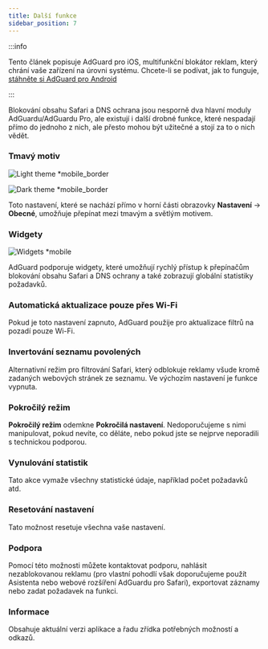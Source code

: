 ```yaml
---
title: Další funkce
sidebar_position: 7
---
```


:::info

Tento článek popisuje AdGuard pro iOS, multifunkční blokátor reklam, který chrání vaše zařízení na úrovni systému. Chcete-li se podívat, jak to funguje, [stáhněte si AdGuard pro Android](https://agrd.io/download-kb-adblock)

:::

Blokování obsahu Safari a DNS ochrana jsou nesporně dva hlavní moduly AdGuardu/AdGuardu Pro, ale existují i další drobné funkce, které nespadají přímo do jednoho z nich, ale přesto mohou být užitečné a stojí za to o nich vědět.

### **Tmavý motiv**

![Light theme \*mobile_border](https://cdn.adtidy.org/blog/new/26vo4homelight.jpeg)

![Dark theme \*mobile_border](https://cdn.adtidy.org/blog/new/bgko8homedark.jpeg)

Toto nastavení, které se nachází přímo v horní části obrazovky **Nastavení** → **Obecné**, umožňuje přepínat mezi tmavým a světlým motivem.

### **Widgety**

![Widgets \*mobile](https://cdn.adtidy.org/public/Adguard/Release_notes/iOS/v4.0/widget_en.jpg)

AdGuard podporuje widgety, které umožňují rychlý přístup k přepínačům blokování obsahu Safari a DNS ochrany a také zobrazují globální statistiky požadavků.

### **Automatická aktualizace pouze přes Wi-Fi**

Pokud je toto nastavení zapnuto, AdGuard použije pro aktualizace filtrů na pozadí pouze Wi-Fi.

### **Invertování seznamu povolených**

Alternativní režim pro filtrování Safari, který odblokuje reklamy všude kromě zadaných webových stránek ze seznamu. Ve výchozím nastavení je funkce vypnuta.

### **Pokročilý režim**

**Pokročilý režim** odemkne **Pokročilá nastavení**. Nedoporučujeme s nimi manipulovat, pokud nevíte, co děláte, nebo pokud jste se nejprve neporadili s technickou podporou.

### **Vynulování statistik**

Tato akce vymaže všechny statistické údaje, například počet požadavků atd.

### **Resetování nastavení**

Tato možnost resetuje všechna vaše nastavení.

### **Podpora**

Pomocí této možnosti můžete kontaktovat podporu, nahlásit nezablokovanou reklamu (pro vlastní pohodlí však doporučujeme použít Asistenta nebo webové rozšíření AdGuardu pro Safari), exportovat záznamy nebo zadat požadavek na funkci.

### **Informace**

Obsahuje aktuální verzi aplikace a řadu zřídka potřebných možností a odkazů.
